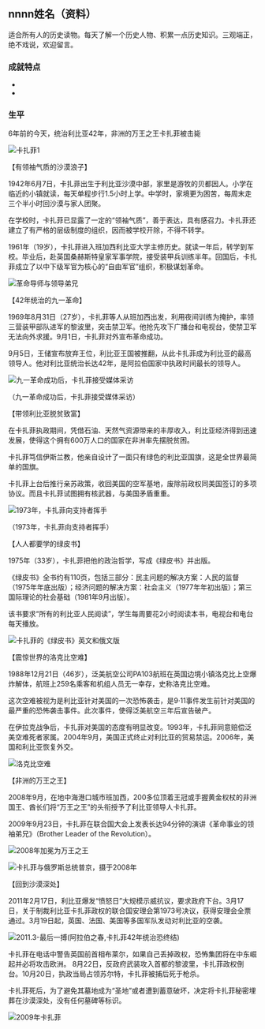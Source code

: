 ## nnnn姓名（资料）

适合所有人的历史读物。每天了解一个历史人物、积累一点历史知识。三观端正，绝不戏说，欢迎留言。  

### 成就特点

- ​
- ​


### 生平

6年前的今天，统治利比亚42年，非洲的万王之王卡扎菲被击毙

![卡扎菲1](卡扎菲1.jpg)

【有领袖气质的沙漠浪子】

1942年6月7日，卡扎菲出生于利比亚沙漠中部，家里是游牧的贝都因人。小学在临近的小镇就读，每天单程步行1.5小时上学。中学时，家境更为困苦，每周末走三个半小时回沙漠与家人团聚。

在学校时，卡扎菲已显露了一定的“领袖气质”，善于表达，具有感召力。卡扎菲还建立了有严格的层级制度的组织，因而被学校开除，不得不转学。

1961年（19岁），卡扎菲进入班加西利比亚大学主修历史。就读一年后，转学到军校。毕业后，赴英国桑赫斯特皇家军事学院，接受装甲兵训练半年。回国后，卡扎菲成立了以中下级军官为核心的“自由军官”组织，积极谋划革命。

![革命导师与领导弟兄](革命导师与领导弟兄.jpg)

【42年统治的九一革命】

1969年8月31日（27岁），卡扎菲等人从班加西出发，利用夜间训练为掩护，率领三营装甲部队进军的黎波里，突击禁卫军。他抢先攻下广播台和电视台，使禁卫军无法向外求援。9月1日，卡扎菲对外宣布革命成功。

9月5日，王储宣布放弃王位，利比亚王国被推翻，从此卡扎菲成为利比亚的最高领导人。他对利比亚统治长达42年，是阿拉伯国家中执政时间最长的领导人。

![九一革命成功后，卡扎菲接受媒体采访](九一革命成功后，卡扎菲接受媒体采访.jpg)

（九一革命成功后，卡扎菲接受媒体采访）

【带领利比亚脱贫致富】

在卡扎菲执政期间，凭借石油、天然气资源带来的丰厚收入，利比亚经济得到迅速发展，使得这个拥有600万人口的国家在非洲率先摆脱贫困。

卡扎菲笃信伊斯兰教，他亲自设计了一面只有绿色的利比亚国旗，这是全世界最简单的国旗。

卡扎菲上台后推行亲苏政策，收回美国的空军基地，废除前政权同美国签订的多项协议。而且卡扎菲试图拥有核武器，与美国矛盾重重。

![1973年，卡扎菲向支持者挥手](1973年，卡扎菲向支持者挥手.jpg)

（1973年，卡扎菲向支持者挥手）

【人人都要学的绿皮书】

1975年（33岁），卡扎菲把他的政治哲学，写成《绿皮书》并出版。

《绿皮书》全书约有110页，包括三部分：民主问题的解决方案：人民的监督（1975年年底出版）；经济问题的解决方案：社会主义（1977年年初出版）；第三国际理论的社会基础（1981年9月出版）。

该书要求“所有的利比亚人民阅读”，学生每周要花2小时阅读本书，电视台和电台每天播放。

![卡扎菲的《绿皮书》英文和俄文版](卡扎菲的《绿皮书》英文和俄文版.jpg)

【震惊世界的洛克比空难】

1988年12月21日（46岁），泛美航空公司PA103航班在英国边境小镇洛克比上空爆炸解体，航班上259名乘客和机组人员无一幸存，史称洛克比空难。

这次空难被视为是利比亚针对美国的一次恐怖袭击，是9·11事件发生前针对美国的最严重的恐怖袭击事件。此次事件，使得泛美航空三年后宣告破产。

在伊拉克战争后，卡扎菲对美国的态度有明显改变。1993年，卡扎菲同意赔偿泛美空难死者家属。2004年9月，美国正式终止对利比亚的贸易禁运。2006年，美国和利比亚恢复外交。

![洛克比空难](洛克比空难.jpg)

【非洲的万王之王】

2008年9月，在地中海港口城市班加西，200多位顶着王冠或手握黄金权杖的非洲国王、酋长们将“万王之王”的头衔授予了利比亚领导人卡扎菲。

2009年9月23日，卡扎菲在联合国大会上发表长达94分钟的演讲《革命事业的领袖弟兄》（Brother Leader of the Revolution）。

![2008年加冕为万王之王](2008年加冕为万王之王.jpg)

![卡扎菲与俄罗斯总统普京，摄于2008年](卡扎菲与俄罗斯总统普京，摄于2008年.jpg)

【回到沙漠深处】

2011年2月17日，利比亚爆发“愤怒日”大规模示威抗议，要求政府下台。3月17日，关于制裁利比亚卡扎菲政权的联合国安理会第1973号决议，获得安理会全票通过。3月19日起，英国、法国、美国等多国军队发动对利比亚的空袭。

![2011.3-最后一搏(阿拉伯之春,卡扎菲42年统治恐终结)](2011.3-最后一搏(阿拉伯之春,卡扎菲42年统治恐终结).jpg)

卡扎菲在电话中警告英国前首相布莱尔，如果自己丢掉政权，恐怖集团将在中东崛起并必将攻击欧洲。 8月22日，反政府武装攻入首都的黎波里，卡扎菲政权倒台。10月20日，执政当局占领苏尔特，卡扎菲被捕后死于枪杀。

卡扎菲死后，为了避免其墓地成为“圣地”或者遭到蓄意破坏，决定将卡扎菲秘密埋葬在沙漠深处，没有任何墓碑等标识。

![2009年卡扎菲](2009年卡扎菲.jpg)



